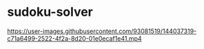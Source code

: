 # sudoku-solver

https://user-images.githubusercontent.com/93081519/144037319-c71a6499-2522-4f2a-8d20-01e0ecaf1e41.mp4

